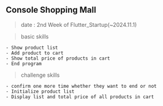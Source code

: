 ## Console Shopping Mall

> date : 2nd Week of Flutter_Startup(~2024.11.1)

> basic skills

    - Show product list
    - Add product to cart
    - Show total price of products in cart
    - End program

> challenge skills

    - confirm one more time whether they want to end or not
    - Initialize product list
    - Display list and total price of all products in cart
